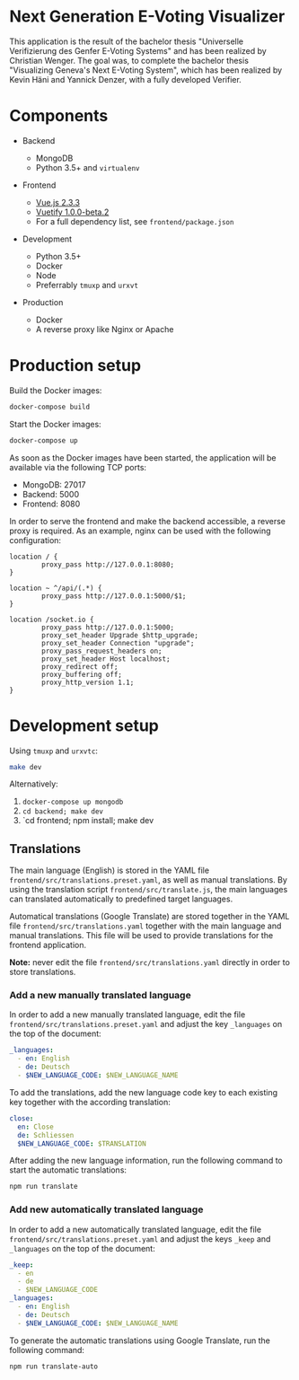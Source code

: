 # Next Generation E-Voting Visualizer
This application is the result of the bachelor thesis "Universelle Verifizierung des Genfer E-Voting Systems" and has been realized by Christian Wenger. 
The goal was, to complete the bachelor thesis "Visualizing Geneva's Next E-Voting System", which has been realized by Kevin Häni and Yannick Denzer, with a fully developed Verifier. 

# Components

- Backend
  - MongoDB
  - Python 3.5+ and `virtualenv`
- Frontend
  - [Vue.js 2.3.3](https://vuejs.org/)
  - [Vuetify 1.0.0-beta.2](https://vuetifyjs.com/)
  - For a full dependency list, see `frontend/package.json`

- Development
  - Python 3.5+
  - Docker
  - Node
  - Preferrably `tmuxp` and `urxvt`
- Production
  - Docker
  - A reverse proxy like Nginx or Apache

# Production setup

Build the Docker images:
```sh
docker-compose build
```

Start the Docker images:
```sh
docker-compose up
```

As soon as the Docker images have been started, the application will be
available via the following TCP ports:

- MongoDB: 27017
- Backend: 5000
- Frontend: 8080

In order to serve the frontend and make the backend accessible, a reverse proxy is required. As an example, nginx can be used with the following configuration:

```
location / {
        proxy_pass http://127.0.0.1:8080;
}

location ~ ^/api/(.*) {
        proxy_pass http://127.0.0.1:5000/$1;
}

location /socket.io {
        proxy_pass http://127.0.0.1:5000;
        proxy_set_header Upgrade $http_upgrade;
        proxy_set_header Connection "upgrade";
        proxy_pass_request_headers on;
        proxy_set_header Host localhost;
        proxy_redirect off;
        proxy_buffering off;
        proxy_http_version 1.1;
}
```

# Development setup

Using `tmuxp` and `urxvtc`:

```sh
make dev
```

Alternatively:

1. `docker-compose up mongodb`
2. `cd backend; make dev`
3. `cd frontend; npm install; make dev

## Translations

The main language (English) is stored in the YAML file
`frontend/src/translations.preset.yaml`, as well as manual translations. By
using the translation script `frontend/src/translate.js`, the main languages
can translated automatically to predefined target languages.

Automatical translations (Google Translate) are stored together in the YAML file
`frontend/src/translations.yaml` together with the main language and manual
translations. This file will be used to provide translations for the frontend
application.

**Note:** never edit the file `frontend/src/translations.yaml` directly in order
to store translations.

### Add a new manually translated language

In order to add a new manually translated language, edit the file
`frontend/src/translations.preset.yaml` and adjust the key `_languages` on the
top of the document:

```yaml
_languages:
  - en: English
  - de: Deutsch
  - $NEW_LANGUAGE_CODE: $NEW_LANGUAGE_NAME
```

To add the translations, add the new language code key to each existing key
together with the according translation:

```yaml
close:
  en: Close
  de: Schliessen
  $NEW_LANGUAGE_CODE: $TRANSLATION
```

After adding the new language information, run the following command to start
the automatic translations:

```sh
npm run translate
```

### Add new automatically translated language

In order to add a new automatically translated language, edit the file
`frontend/src/translations.preset.yaml` and adjust the keys `_keep` and
`_languages` on the top of the document:

```yaml
_keep:
  - en
  - de
  - $NEW_LANGUAGE_CODE
_languages:
  - en: English
  - de: Deutsch
  - $NEW_LANGUAGE_CODE: $NEW_LANGUAGE_NAME
```

To generate the automatic translations using Google Translate, run the
following command:

```sh
npm run translate-auto
```
